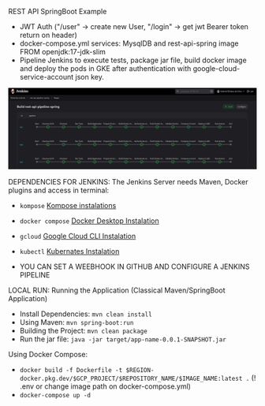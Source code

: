 REST API SpringBoot Example 
- JWT Auth ("/user" -> create new User, "/login" -> get jwt Bearer token return on header)
- docker-compose.yml services: MysqlDB and rest-api-spring image FROM openjdk:17-jdk-slim
- Pipeline Jenkins to execute tests, package jar file, build docker image and deploy the pods in GKE after authentication with google-cloud-service-account json key.

![Jenkins Pipeline](images/jenkins.png)

DEPENDENCIES FOR JENKINS:
The Jenkins Server needs Maven, Docker plugins and access in terminal:
- `kompose` [Kompose instalations](https://kompose.io/installation/)
- `docker compose` [Docker Desktop Instalation](https://docs.docker.com/desktop/)
- `gcloud` [Google Cloud CLI Instalation](https://cloud.google.com/sdk/docs/install?hl=pt-br)
- `kubectl` [Kubernates Instalation](https://kubernetes.io/docs/tasks/tools/)

- YOU CAN SET A WEEBHOOK IN GITHUB AND CONFIGURE A JENKINS PIPELINE 

LOCAL RUN:
Running the Application (Classical Maven/SpringBoot Application)
- Install Dependencies:
`mvn clean install`
- Using Maven:
`mvn spring-boot:run`
- Building the Project:
`mvn clean package`
- Run the jar file:
`java -jar target/app-name-0.0.1-SNAPSHOT.jar`

Using Docker Compose:

- `docker build -f Dockerfile -t $REGION-docker.pkg.dev/$GCP_PROJECT/$REPOSITORY_NAME/$IMAGE_NAME:latest .` (! .env or change image path on docker-compose.yml)
- `docker-compose up -d`

